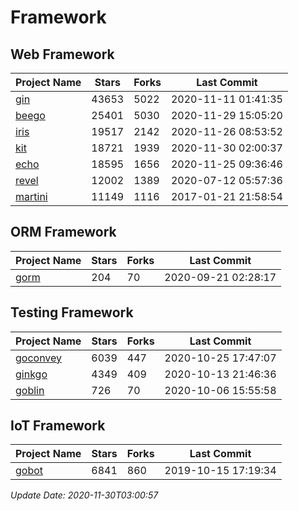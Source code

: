 # Framework

## Web Framework
| Project Name | Stars | Forks | Last Commit |
| ------------ | ----- | ----- | ----------- |
| [gin](https://github.com/gin-gonic/gin) | 43653 | 5022 | 2020-11-11 01:41:35 |
| [beego](https://github.com/astaxie/beego) | 25401 | 5030 | 2020-11-29 15:05:20 |
| [iris](https://github.com/kataras/iris) | 19517 | 2142 | 2020-11-26 08:53:52 |
| [kit](https://github.com/go-kit/kit) | 18721 | 1939 | 2020-11-30 02:00:37 |
| [echo](https://github.com/labstack/echo) | 18595 | 1656 | 2020-11-25 09:36:46 |
| [revel](https://github.com/revel/revel) | 12002 | 1389 | 2020-07-12 05:57:36 |
| [martini](https://github.com/go-martini/martini) | 11149 | 1116 | 2017-01-21 21:58:54 |

## ORM Framework
| Project Name | Stars | Forks | Last Commit |
| ------------ | ----- | ----- | ----------- |
| [gorm](https://github.com/jinzhu/gorm) | 204 | 70 | 2020-09-21 02:28:17 |

## Testing Framework
| Project Name | Stars | Forks | Last Commit |
| ------------ | ----- | ----- | ----------- |
| [goconvey](https://github.com/smartystreets/goconvey) | 6039 | 447 | 2020-10-25 17:47:07 |
| [ginkgo](https://github.com/onsi/ginkgo) | 4349 | 409 | 2020-10-13 21:46:36 |
| [goblin](https://github.com/franela/goblin) | 726 | 70 | 2020-10-06 15:55:58 |

## IoT Framework
| Project Name | Stars | Forks | Last Commit |
| ------------ | ----- | ----- | ----------- |
| [gobot](https://github.com/hybridgroup/gobot) | 6841 | 860 | 2019-10-15 17:19:34 |

*Update Date: 2020-11-30T03:00:57*